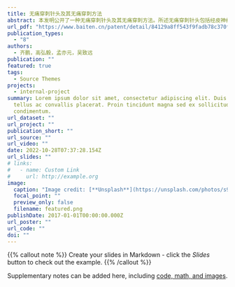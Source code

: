 ```yaml
---
title: 无痛穿刺针头及其无痛穿刺方法
abstract: 本发明公开了一种无痛穿刺针头及其无痛穿刺方法。所述无痛穿刺针头包括经皮神经电刺激电极部分以及仿生针头部分；所述仿生针头部分包括穿刺针管、所述针管两侧的刀片、振动控制部分以及针头外壳。所述针管包含尖头，且侧壁开若干条环形沟槽。所述刀片仿照蚊子下颚口器边缘的设计，包含不均匀间距的三根双向棱边开刃。所述穿刺方法让两侧刀片分别向前运动或分别向后运动或和中央针头一起运动，呈现四种中间状态；循环四种中间状态能够让中央针头在相对运动过程中不断前进，很好地实现了仿生蚊子口器的插入过程。本发明在仿生形态的基础上进行了针头结构的改进设计，结合仿生穿刺方法，可实现微小型血管的无痛穿刺。
url_pdf: "https://www.baiten.cn/patent/detail/84129a8ff543f9fadb78c370f55ed18da3cab520e40f732e?sc=&fq=&type=&sort=&sortField=&q=%E5%90%B4%E8%87%B4%E8%BF%9C%2B%E5%90%8C%E6%B5%8E%E5%A4%A7%E5%AD%A6&rows=10#1/CN202211063708.2/detail/abst"
publication_types:
  - "8"
authors:
  - 齐鹏，高弘毅，孟亦元，吴致远
publication: ""
featured: true
tags:
  - Source Themes
projects:
  - internal-project
summary: Lorem ipsum dolor sit amet, consectetur adipiscing elit. Duis posuere
  tellus ac convallis placerat. Proin tincidunt magna sed ex sollicitudin
  condimentum.
url_dataset: ""
url_project: ""
publication_short: ""
url_source: ""
url_video: ""
date: 2022-10-28T07:37:28.154Z
url_slides: ""
# links:
#   - name: Custom Link
#     url: http://example.org
image:
  caption: "Image credit: [**Unsplash**](https://unsplash.com/photos/s9CC2SKySJM)"
  focal_point: ""
  preview_only: false
  filename: featured.png
publishDate: 2017-01-01T00:00:00.000Z
url_poster: ""
url_code: ""
doi: ""
---
```


{{% callout note %}}
Create your slides in Markdown - click the *Slides* button to check out the example.
{{% /callout %}}

Supplementary notes can be added here, including [code, math, and images](https://wowchemy.com/docs/writing-markdown-latex/).
